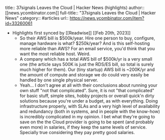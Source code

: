 title:: 37signals Leaves the Cloud | Hacker News (highlights)
author:: [[news.ycombinator.com]]
full-title:: "37signals Leaves the Cloud | Hacker News"
category:: #articles
url:: https://news.ycombinator.com/item?id=33260061

- Highlights first synced by [[Readwise]] [[Feb 20th, 2023]]
	- So their AWS bill is $500k/year.
	  Hire one person to buy, configure, manage hardware is what? $250k/year? And is this self-hosting more reliable than AWS? For an email service, you'd think that you want the most reliable host.
	  Weird.
	- A company which has a total AWS bill of $500k/yr is a very small one (the article says 500K is just the RDS/ES bill, so total is surely much higher for them).
	  Our (tiny startup) AWS bill is ~200K/yr and the amount of compute and storage we do could very easily be handled by one single physical server.
	- Yeah... I don't agree at all with their conclusions about running your own stuff "not that complicated".
	  Sure, it is not "that complicated" for basic stuff, simple sites, hobby projects or overall quick'n dirty solutions because you're under a budget, as with everything.
	  Doing infrastructure properly, with SLAs and a very high level of availability and redundancy (both in systems, and in people with the know-how) is incredibly complicated in my opinion.
	  I bet what they're going to save on the the Cloud provider is going to be spent (and probably even more) in salaries, if they keep the same levels of service.
	  Specially true considering they pay pretty good salaries.